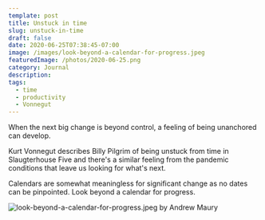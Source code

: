 ```yaml
---
template: post
title: Unstuck in time 
slug: unstuck-in-time
draft: false
date: 2020-06-25T07:38:45-07:00
image: /images/look-beyond-a-calendar-for-progress.jpeg
featuredImage: /photos/2020-06-25.png
category: Journal
description: 
tags:
  - time
  - productivity 
  - Vonnegut
---
```

When the next big change is beyond control, a feeling of being unanchored can develop. 

Kurt Vonnegut describes Billy Pilgrim of being unstuck from time in Slaugterhouse Five and there's a similar feeling from the pandemic conditions that leave us looking for what's next. 

Calendars are somewhat meaningless for significant change as no dates can be pinpointed. Look beyond a calendar for progress. 

![look-beyond-a-calendar-for-progress.jpeg by Andrew Maury](/images/look-beyond-a-calendar-for-progress.jpeg)